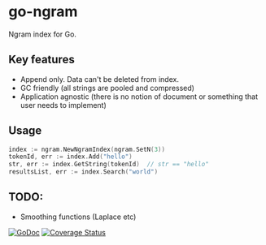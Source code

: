 go-ngram
========

Ngram index for Go.

## Key features

* Append only. Data can't be deleted from index.
* GC friendly (all strings are pooled and compressed)
* Application agnostic (there is no notion of document or something that user needs to implement)
 

## Usage

```go
index := ngram.NewNgramIndex(ngram.SetN(3))
tokenId, err := index.Add("hello") 
str, err := index.GetString(tokenId)  // str == "hello"
resultsList, err := index.Search("world")
```

## TODO:

* Smoothing functions (Laplace etc)

[![GoDoc](https://godoc.org/github.com/Lazin/go-ngram?status.png)](https://godoc.org/github.com/Lazin/go-ngram)
[![Coverage Status](https://coveralls.io/repos/Lazin/go-ngram/badge.png)](https://coveralls.io/r/Lazin/go-ngram)
